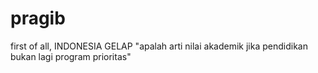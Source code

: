 # pragib
first of all, INDONESIA GELAP "apalah arti nilai akademik jika pendidikan bukan lagi program prioritas"
